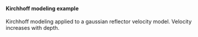 #### Kirchhoff modeling example

Kirchhoff modeling applied to a gaussian reflector velocity model. Velocity increases with depth.
